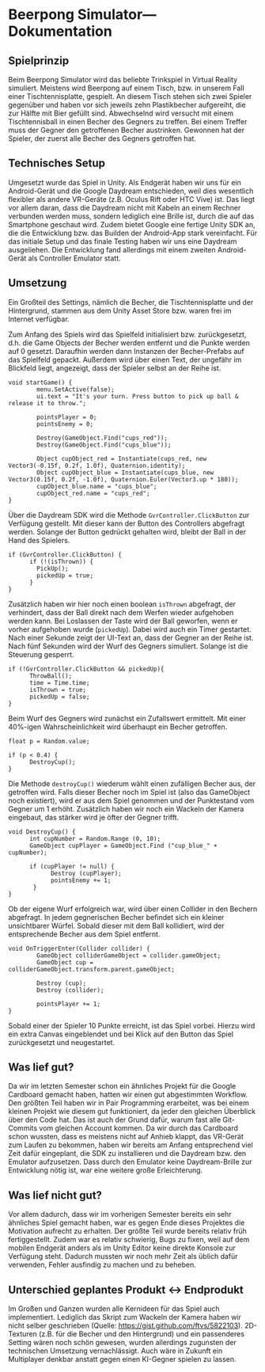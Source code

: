 # Beerpong Simulator—Dokumentation

## Spielprinzip

Beim Beerpong Simulator wird das beliebte Trinkspiel in Virtual Reality simuliert. Meistens wird Beerpong auf einem Tisch, bzw. in unserem Fall einer Tischtennisplatte, gespielt. An diesem Tisch stehen sich zwei Spieler gegenüber und haben vor sich jeweils zehn Plastikbecher aufgereiht, die zur Hälfte mit Bier gefüllt sind. Abwechselnd wird versucht mit einem Tischtennisball in einen Becher des Gegners zu treffen. Bei einem Treffer muss der Gegner den getroffenen Becher austrinken. Gewonnen hat der Spieler, der zuerst alle Becher des Gegners getroffen hat.


## Technisches Setup

Umgesetzt wurde das Spiel in Unity. Als Endgerät haben wir uns für ein Android-Gerät und die Google Daydream entschieden, weil dies wesentlich flexibler als andere VR-Geräte (z.B. Oculus Rift oder HTC Vive) ist. Das liegt vor allem daran, dass die Daydream nicht mit Kabeln an einem Rechner verbunden werden muss, sondern lediglich eine Brille ist, durch die auf das Smartphone geschaut wird. Zudem bietet Google eine fertige Unity SDK an, die die Entwicklung bzw. das Builden der Android-App stark vereinfacht.
Für das initiale Setup und das finale Testing haben wir uns eine Daydream ausgeliehen. Die Entwicklung fand allerdings mit einem zweiten Android-Gerät als Controller Emulator statt.


## Umsetzung

Ein Großteil des Settings, nämlich die Becher, die Tischtennisplatte und der Hintergrund, stammen aus dem Unity Asset Store bzw. waren frei im Internet verfügbar.

Zum Anfang des Spiels wird das Spielfeld initialisiert bzw. zurückgesetzt, d.h. die Game Objects der Becher werden entfernt und die Punkte werden auf 0 gesetzt. Daraufhin werden dann Instanzen der Becher-Prefabs auf das Spielfeld gepackt. Außerdem wird über einen Text, der ungefähr im Blickfeld liegt, angezeigt, dass der Spieler selbst an der Reihe ist.


    void startGame() {
            menu.SetActive(false);
            ui.text = "It's your turn. Press button to pick up ball & release it to throw.";
    
            pointsPlayer = 0;
            pointsEnemy = 0;
    
            Destroy(GameObject.Find("cups_red"));
            Destroy(GameObject.Find("cups_blue"));
    
            Object cupObject_red = Instantiate(cups_red, new Vector3(-0.15f, 0.2f, 1.0f), Quaternion.identity);
            Object cupObject_blue = Instantiate(cups_blue, new Vector3(0.15f, 0.2f, -1.0f), Quaternion.Euler(Vector3.up * 180));
            cupObject_blue.name = "cups_blue";
            cupObject_red.name = "cups_red";
    }

Über die Daydream SDK wird die Methode `GvrController.ClickButton` zur Verfügung gestellt. Mit dieser kann der Button des Controllers abgefragt werden. Solange der Button gedrückt gehalten wird, bleibt der Ball in der Hand des Spielers.


    if (GvrController.ClickButton) {
          if (!(isThrown)) {
            PickUp();
            pickedUp = true;
          }
    }


Zusätzlich haben wir hier noch einen boolean `isThrown` abgefragt, der verhindert, dass der Ball direkt nach dem Werfen wieder aufgehoben werden kann.
Bei Loslassen der Taste wird der Ball geworfen, wenn er vorher aufgehoben wurde (`pickedUp`). Dabei wird auch ein Timer gestartet. Nach einer Sekunde zeigt der UI-Text an, dass der Gegner an der Reihe ist. Nach fünf Sekunden wird der Wurf des Gegners simuliert. Solange ist die Steuerung gesperrt.


    if (!GvrController.ClickButton && pickedUp){
          ThrowBall();
          time = Time.time;
          isThrown = true;
          pickedUp = false;
    }


Beim Wurf des Gegners wird zunächst ein Zufallswert ermittelt. Mit einer 40%-igen Wahrscheinlichkeit wird überhaupt ein Becher getroffen.


    float p = Random.value;
    
    if (p < 0.4) {
          DestroyCup();
    }


Die Methode `destroyCup()` wiederum wählt einen zufälligen Becher aus, der getroffen wird. Falls dieser Becher noch im Spiel ist (also das GameObject noch existiert), wird er aus dem Spiel genommen und der Punktestand vom Gegner um 1 erhöht. Zusätzlich haben wir noch ein Wackeln der Kamera eingebaut, das stärker wird je öfter der Gegner trifft.


    void DestroyCup() {
          int cupNumber = Random.Range (0, 10);
          GameObject cupPlayer = GameObject.Find ("cup_blue_" + cupNumber);
    
          if (cupPlayer != null) {
                Destroy (cupPlayer);
                pointsEnemy += 1;
           }
    }


Ob der eigene Wurf erfolgreich war, wird über einen Collider in den Bechern abgefragt. In jedem gegnerischen Becher befindet sich ein kleiner unsichtbarer Würfel. Sobald dieser mit dem Ball kollidiert, wird der entsprechende Becher aus dem Spiel entfernt.


    void OnTriggerEnter(Collider collider) {
            GameObject colliderGameObject = collider.gameObject;
            GameObject cup = colliderGameObject.transform.parent.gameObject;
    
            Destroy (cup);
            Destroy (collider);
    
            pointsPlayer += 1;
    }


Sobald einer der Spieler 10 Punkte erreicht, ist das Spiel vorbei. Hierzu wird ein extra Canvas eingeblendet und bei Klick auf den Button das Spiel zurückgesetzt und neugestartet.


## Was lief gut?

Da wir im letzten Semester schon ein ähnliches Projekt für die Google Cardboard gemacht haben, hatten wir einen gut abgestimmten Workflow. Den größten Teil haben wir in Pair Programming erarbeitet, was bei einem kleinen Projekt wie diesem gut funktioniert, da jeder den gleichen Überblick über den Code hat. Das ist auch der Grund dafür, warum fast alle Git-Commits vom gleichen Account kommen.
Da wir durch das Cardboard schon wussten, dass es meistens nicht auf Anhieb klappt, das VR-Gerät zum Laufen zu bekommen, haben wir bereits am Anfang entsprechend viel Zeit dafür eingeplant, die SDK zu installieren und die Daydream bzw. den Emulator aufzusetzen. Dass durch den Emulator keine Daydream-Brille zur Entwicklung nötig ist, war eine weitere große Erleichterung.


## Was lief nicht gut?

Vor allem dadurch, dass wir im vorherigen Semester bereits ein sehr ähnliches Spiel gemacht haben, war es gegen Ende dieses Projektes die Motivation aufrecht zu erhalten. Der größte Teil wurde bereits relativ früh fertiggestellt. 
Zudem war es relativ schwierig, Bugs zu fixen, weil auf dem mobilen Endgerät anders als im Unity Editor keine direkte Konsole zur Verfügung steht. Dadurch mussten wir noch mehr Zeit als üblich dafür verwenden, Fehler ausfindig zu machen und zu beheben.


## Unterschied geplantes Produkt ↔ Endprodukt

Im Großen und Ganzen wurden alle Kernideen für das Spiel auch implementiert. Lediglich das Skript zum Wackeln der Kamera haben wir nicht selber geschrieben (Quelle: https://gist.github.com/ftvs/5822103). 2D-Texturen (z.B. für die Becher und den Hintergrund) und ein passenderes Setting wären noch schön gewesen, wurden allerdings zugunsten der technischen Umsetzung vernachlässigt. Auch wäre in Zukunft ein Multiplayer denkbar anstatt gegen einen KI-Gegner spielen zu lassen.

